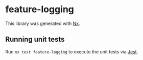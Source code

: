 # feature-logging

This library was generated with [Nx](https://nx.dev).

## Running unit tests

Run `nx test feature-logging` to execute the unit tests via [Jest](https://jestjs.io).

